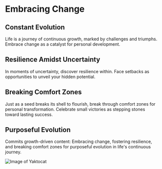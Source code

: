 # Embracing Change

## Constant Evolution

Life is a journey of continuous growth, marked by challenges and triumphs. Embrace change as a catalyst for personal development.

## Resilience Amidst Uncertainty

In moments of uncertainty, discover resilience within. Face setbacks as opportunities to unveil your hidden potential.

## Breaking Comfort Zones

Just as a seed breaks its shell to flourish, break through comfort zones for personal transformation. Celebrate small victories as stepping stones toward lasting success.

## Purposeful Evolution

Commits growth-driven content: Embracing change, fostering resilience, and breaking comfort zones for purposeful evolution in life's continuous journey.

![Image of Yaktocat](https://octodex.github.com/images/yaktocat.png)
